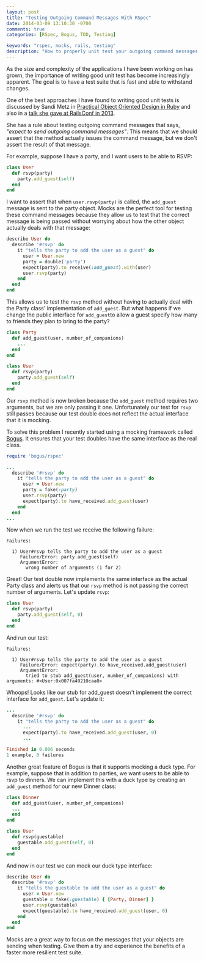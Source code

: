 ```yaml
---
layout: post
title: "Testing Outgoing Command Messages With RSpec"
date: 2014-03-09 13:10:30 -0700
comments: true
categories: [RSpec, Bogus, TDD, Testing]

keywords: "rspec, mocks, rails, testing"
description: "How to properly unit test your outgoing command messages in ruby"
---
```


As the size and complexity of the applications I have been working on has grown, the importance of writing good unit test has become increasingly apparent. The goal is to have a test suite that is fast and able to withstand changes.

One of the best approaches I have found to writing good unit tests is discussed by Sandi Metz in [Practical Object Oriented Design in Ruby](http://www.amazon.com/Practical-Object-Oriented-Design-Ruby-Addison-Wesley/dp/0321721330) and also in a [talk she gave at RailsConf in 2013](https://speakerdeck.com/skmetz/magic-tricks-of-testing-railsconf).

She has a rule about testing outgoing command messages that says, _"expect to send outgoing command messages"_. This means that we should assert that the method actually issues the command message, but we don't assert the result of that message.

For example, suppose I have a party, and I want users to be able to RSVP: 

```ruby
class User
  def rsvp(party)
    party.add_guest(self)
  end
end
```
I want to assert that when ```user.rsvp(party)``` is called, the ```add_guest``` message is sent to the party object. Mocks are the perfect tool for testing these command messages because they allow us to test that the correct message is being passed without worrying about how the other object actually deals with that message:

```ruby
describe User do
  describe '#rsvp' do 
    it "tells the party to add the user as a guest" do 
      user = User.new
      party = double('party')
      expect(party).to receive(:add_guest).with(user)
      user.rsvp(party)
    end
  end
end
```
This allows us to test the ```rsvp``` method without having to actually deal with the Party class' implementation of ```add_guest```. But what happens if we change the public interface for ```add_guest```to allow a guest specify how many to friends they plan to bring to the party?

```ruby
class Party
  def add_guest(user, number_of_companions)
    ...
  end
end

class User
  def rsvp(party)
    party.add_guest(self)
  end
end
``` 

Our ```rsvp``` method is now broken because the ```add_guest``` method requires two arguments, but we are only passing it one. Unfortunately our test for ```rsvp``` still passes because our test double does not reflect the actual interface that it is mocking. 

To solve this problem I recently started using a mocking framework called [Bogus](https://github.com/psyho/bogus). It ensures that your test doubles have the same interface  as the real class.

```ruby
require 'bogus/rspec'

...
  describe '#rsvp' do 
    it "tells the party to add the user as a guest" do 
      user = User.new
      party = fake(:party)
      user.rsvp(party)
      expect(party).to have_received.add_guest(user)
    end
  end
...
```

Now when we run the test we receive the following failure:

```
Failures:

  1) User#rsvp tells the party to add the user as a guest
     Failure/Error: party.add_guest(self)
     ArgumentError:
       wrong number of arguments (1 for 2)
``` 

Great! Our test double now implements the same interface as the actual Party class and alerts us that our ```rsvp``` method is not passing the correct number of arguments. Let's update ```rsvp```:

```ruby
class User
  def rsvp(party)
    party.add_guest(self, 0)
  end
end
```
And run our test:

```
Failures:

  1) User#rsvp tells the party to add the user as a guest
     Failure/Error: expect(party).to have_received.add_guest(user)
     ArgumentError:
       tried to stub add_guest(user, number_of_companions) with arguments: #<User:0x007fa49210caa0>
```

Whoops! Looks like our stub for add_guest doesn't implement the correct interface for ```add_guest```. Let's update it:

```ruby
...
  describe '#rsvp' do 
    it "tells the party to add the user as a guest" do 
      ...
      expect(party).to have_received.add_guest(user, 0)
      ...

Finished in 0.006 seconds
1 example, 0 failures
``` 

Another great feature of Bogus is that it supports mocking a duck type. For example, suppose that in addition to parties, we want users to be able to rsvp to dinners. We can implement this with a duck type by creating an ```add_guest``` method for our new Dinner class:

```ruby
class Dinner
  def add_guest(user, number_of_companions)
  ...
  end
end

class User
  def rsvp(guestable)
    guestable.add_guest(self, 0)
  end
end
```

And now in our test we can mock our duck type interface:

```ruby
describe User do
  describe '#rsvp' do 
    it "tells the guestable to add the user as a guest" do 
      user = User.new
      guestable = fake(:guestable) { [Party, Dinner] }
      user.rsvp(guestable)
      expect(guestable).to have_received.add_guest(user, 0)
    end
  end
end
```

Mocks are a great way to focus on the messages that your objects are sending when testing. Give them a try and experience the benefits of a faster more resilient test suite. 